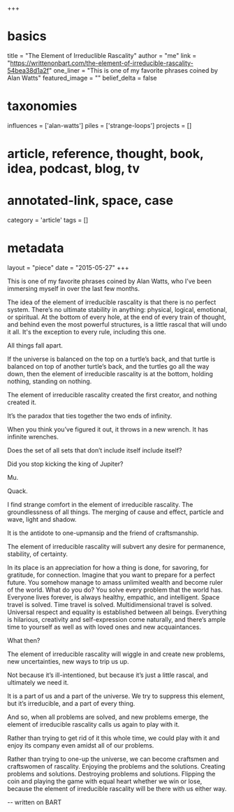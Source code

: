 +++
# basics
title = "The Element of Irreduclible Rascality"
author = "me"
link = "https://writtenonbart.com/the-element-of-irreducible-rascality-54bea38d1a2f"
one_liner = "This is one of my favorite phrases coined by Alan Watts"
featured_image = ""
belief_delta   	= false

# taxonomies
influences = ['alan-watts']
piles = ['strange-loops']
projects  = []

# article, reference, thought, book, idea, podcast, blog, tv
# annotated-link, space, case
category  		 	= 'article'
tags			 	    = []

# metadata
layout = "piece"
date  = "2015-05-27"
+++

This is one of my favorite phrases coined by Alan Watts, who I’ve been immersing myself in over the last few months.

The idea of the element of irreducible rascality is that there is no perfect system. There’s no ultimate stability in anything: physical, logical, emotional, or spiritual. At the bottom of every hole, at the end of every train of thought, and behind even the most powerful structures, is a little rascal that will undo it all.
It's the exception to every rule, including this one.

All things fall apart.

If the universe is balanced on the top on a turtle’s back, and that turtle is balanced on top of another turtle’s back, and the turtles go all the way down, then the element of irreducible rascality is at the bottom, holding nothing, standing on nothing.

The element of irreducible rascality created the first creator, and nothing created it.

It’s the paradox that ties together the two ends of infinity.

When you think you’ve figured it out, it throws in a new wrench. It has infinite wrenches.

Does the set of all sets that don’t include itself include itself?

Did you stop kicking the king of Jupiter?

Mu.

Quack.

I find strange comfort in the element of irreducible rascality. The groundlessness of all things. The merging of cause and effect, particle and wave, light and shadow.

It is the antidote to one-upmansip and the friend of craftsmanship.

The element of irreducible rascality will subvert any desire for permanence, stability, of certainty.

In its place is an appreciation for how a thing is done, for savoring, for gratitude, for connection.
Imagine that you want to prepare for a perfect future. You somehow manage to amass unlimited wealth and become ruler of the world. What do you do? You solve every problem that the world has. Everyone lives forever, is always healthy, empathic, and intelligent. Space travel is solved. Time travel is solved. Multidimensional travel is solved. Universal respect and equality is established between all beings. Everything is hilarious, creativity and self-expression come naturally, and there’s ample time to yourself as well as with loved ones and new acquaintances.

What then?

The element of irreducible rascality will wiggle in and create new problems, new uncertainties, new ways to trip us up.

Not because it’s ill-intentioned, but because it’s just a little rascal, and ultimately we need it.

It is a part of us and a part of the universe. We try to suppress this element, but it’s irreducible, and a part of every thing.

And so, when all problems are solved, and new problems emerge, the element of irreducible rascality calls us again to play with it.

Rather than trying to get rid of it this whole time, we could play with it and enjoy its company even amidst all of our problems.

Rather than trying to one-up the universe, we can become craftsmen and craftswomen of rascality. Enjoying the problems and the solutions. Creating problems and solutions. Destroying problems and solutions. Flipping the coin and playing the game with equal heart whether we win or lose, because the element of irreducible rascality will be there with us either way.

-- written on BART
